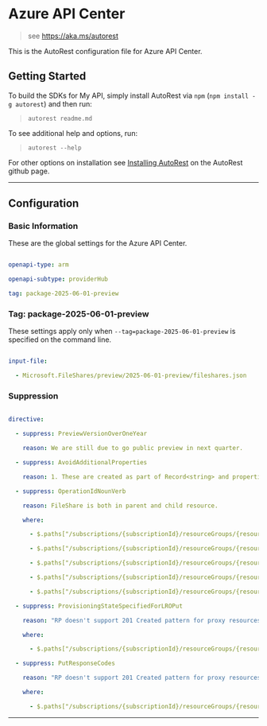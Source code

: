 # Azure API Center




> see https://aka.ms/autorest



This is the AutoRest configuration file for Azure API Center.




## Getting Started




To build the SDKs for My API, simply install AutoRest via `npm` (`npm install -g autorest`) and then run:




> `autorest readme.md`



To see additional help and options, run:




> `autorest --help`



For other options on installation see [Installing AutoRest](https://aka.ms/autorest/install) on the AutoRest github page.




---




## Configuration




### Basic Information




These are the global settings for the Azure API Center.




``` yaml

openapi-type: arm

openapi-subtype: providerHub

tag: package-2025-06-01-preview

```



### Tag: package-2025-06-01-preview



These settings apply only when `--tag=package-2025-06-01-preview` is specified on the command line.




```yaml $(tag) == 'package-2025-06-01-preview'

input-file:

  - Microsoft.FileShares/preview/2025-06-01-preview/fileshares.json

```




### Suppression




``` yaml

directive:

  - suppress: PreviewVersionOverOneYear

    reason: We are still due to go public preview in next quarter.

  - suppress: AvoidAdditionalProperties

    reason: 1. These are created as part of Record<string> and properties constructs.

  - suppress: OperationIdNounVerb

    reason: FileShare is both in parent and child resource.

    where:

      - $.paths["/subscriptions/{subscriptionId}/resourceGroups/{resourceGroupName}/providers/Microsoft.FileShares/fileShares/{resourceName}/fileShareSnapshots"].get.operationId

      - $.paths["/subscriptions/{subscriptionId}/resourceGroups/{resourceGroupName}/providers/Microsoft.FileShares/fileShares/{resourceName}/fileShareSnapshots/{name}"].put.operationId

      - $.paths["/subscriptions/{subscriptionId}/resourceGroups/{resourceGroupName}/providers/Microsoft.FileShares/fileShares/{resourceName}/fileShareSnapshots/{name}"].get.operationId

      - $.paths["/subscriptions/{subscriptionId}/resourceGroups/{resourceGroupName}/providers/Microsoft.FileShares/fileShares/{resourceName}/fileShareSnapshots/{name}"].delete.operationId

      - $.paths["/subscriptions/{subscriptionId}/resourceGroups/{resourceGroupName}/providers/Microsoft.FileShares/fileShares/{resourceName}/fileShareSnapshots/{name}"].patch.operationId

  - suppress: ProvisioningStateSpecifiedForLROPut

    reason: "RP doesn't support 201 Created pattern for proxy resources in public preview. To be addressed in GA."

    where:

      - $.paths["/subscriptions/{subscriptionId}/resourceGroups/{resourceGroupName}/providers/Microsoft.FileShares/fileShares/{resourceName}/fileShareSnapshots/{name}"].put

  - suppress: PutResponseCodes

    reason: "RP doesn't support 201 Created pattern for proxy resources in public preview. To be addressed in GA."

    where:

      - $.paths["/subscriptions/{subscriptionId}/resourceGroups/{resourceGroupName}/providers/Microsoft.FileShares/fileShares/{resourceName}/fileShareSnapshots/{name}"].put

```




---